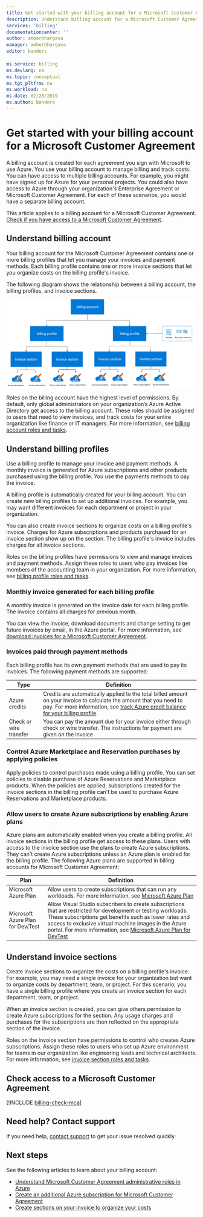 ```yaml
---
title: Get started with your billing account for a Microsoft Customer Agreement - Azure | Microsoft Docs
description: Understand billing account for a Microsoft Customer Agreement
services: 'billing'
documentationcenter: ''
author: amberbhargava
manager: amberbhargava
editor: banders

ms.service: billing
ms.devlang: na
ms.topic: conceptual
ms.tgt_pltfrm: na
ms.workload: na
ms.date: 02/28/2019
ms.author: banders    
---
```


# Get started with your billing account for a Microsoft Customer Agreement

A billing account is created for each agreement you sign with Microsoft to use Azure. You use your billing account to manage billing and track costs. You can have access to multiple billing accounts. For example, you might have signed up for Azure for your personal projects. You could also have access to Azure through your organization's Enterprise Agreement or Microsoft Customer Agreement. For each of these scenarios, you would have a separate billing account.

This article applies to a billing account for a Microsoft Customer Agreement. [Check if you have access to a Microsoft Customer Agreement](#check-access-to-a-microsoft-customer-agreement).

## Understand billing account

Your billing account for the Microsoft Customer Agreement contains one or more billing profiles that let you manage your invoices and payment methods. Each billing profile contains one or more invoice sections that let you organize costs on the billing profile's invoice.

The following diagram shows the relationship between a billing account, the billing profiles, and invoice sections.

![Diagram that shows billing hierarchy for Microsoft Customer Agreement](./media/billing-mca-overview/mca-billing-hierarchy.png)

Roles on the billing account have the highest level of permissions. By default, only global administrators on your organization’s Azure Active Directory get access to the billing account. These roles should be assigned to users that need to view invoices, and track costs for your entire organization like finance or IT managers. For more information, see [billing account roles and tasks](billing-understand-mca-roles.md#billing-account-roles-and-tasks).

## Understand billing profiles

Use a billing profile to manage your invoice and payment methods. A monthly invoice is generated for Azure subscriptions and other products purchased using the billing profile. You use the payments methods to pay the invoice.

A billing profile is automatically created for your billing account. You can create new billing profiles to set up additional invoices. For example, you may want different invoices for each department or project in your organization.

You can also create invoice sections to organize costs on a billing profile's invoice. Charges for Azure subscriptions and products purchased for an invoice section show up on the section. The billing profile's invoice includes charges for all invoice sections.

Roles on the billing profiles have permissions to view and manage invoices and payment methods. Assign these roles to users who pay invoices like members of the accounting team in your organization. For more information, see [billing profile roles and tasks](billing-understand-mca-roles.md#billing-profile-roles-and-tasks).

### Monthly invoice generated for each billing profile

A monthly invoice is generated on the invoice date for each billing profile. The invoice contains all charges for previous month.

You can view the invoice, download documents and change setting to get future invoices by email, in the Azure portal. For more information, see [download invoices for a Microsoft Customer Agreement](billing-download-azure-invoice-daily-usage-date.md#download-invoices-for-a-microsoft-customer-agreement).

### Invoices paid through payment methods

Each billing profile has its own payment methods that are used to pay its invoices. The following payment methods are supported:

| Type             | Definition  |
|------------------|-------------|
|Azure credits    |  Credits are automatically applied to the total billed amount on your invoice to calculate the amount that you need to pay. For more information, see [track Azure credit balance for your billing profile](billing-mca-check-azure-credits-balance.md). |
|Check or wire transfer | You can pay the amount due for your invoice either through check or wire transfer. The instructions for payment are given on the invoice |

### Control Azure Marketplace and Reservation purchases by applying policies

Apply policies to control purchases made using a billing profile. You can set policies to disable purchase of Azure Reservations and Marketplace products. When the policies are applied, subscriptions created for the invoice sections in the billing profile can't be used to purchase Azure Reservations and Marketplace products.

### Allow users to create Azure subscriptions by enabling Azure plans

Azure plans are automatically enabled when you create a billing profile. All invoice sections in the billing profile get access to these plans. Users with access to the invoice section use the plans to create Azure subscriptions. They can't create Azure subscriptions unless an Azure plan is enabled for the billing profile. The following Azure plans are supported in billing accounts for Microsoft Customer Agreement:

| Plan             | Definition  |
|------------------|-------------|
|Microsoft Azure Plan   | Allow users to create subscriptions that can run any workloads. For more information, see [Microsoft Azure Plan](https://azure.microsoft.com/offers/ms-azr-0017g/) |
|Microsoft Azure Plan for Dev/Test | Allow Visual Studio subscribers to create subscriptions that are restricted for development or testing workloads. These subscriptions get benefits such as lower rates and access to exclusive virtual machine images in the Azure portal. For more information, see  [Microsoft Azure Plan for DevTest](https://azure.microsoft.com/offers/ms-azr-0148g/)|

## Understand invoice sections

Create invoice sections to organize the costs on a billing profile's invoice. For example, you may need a single invoice for your organization but want to organize costs by department, team, or project. For this scenario, you have a single billing profile where you create an invoice section for each department, team, or project.

When an invoice section is created, you can give others permission to create Azure subscriptions for the section. Any usage charges and purchases for the subscriptions are then reflected on the appropriate section of the invoice.

Roles on the invoice section have permissions to control who creates Azure subscriptions. Assign these roles to users who set up Azure environment for teams in our organization like engineering leads and technical architects. For more information, see [invoice section roles and tasks](billing-understand-mca-roles.md#invoice-section-roles-and-tasks).

## Check access to a Microsoft Customer Agreement
[!INCLUDE [billing-check-mca](../../includes/billing-check-mca.md)]

## Need help? Contact support

If you need help, [contact support](https://portal.azure.com/?#blade/Microsoft_Azure_Support/HelpAndSupportBlade) to get your issue resolved quickly.

## Next steps

See the following articles to learn about your billing account:

- [Understand Microsoft Customer Agreement administrative roles in Azure](billing-understand-mca-roles.md)
- [Create an additional Azure subscription for Microsoft Customer Agreement](billing-mca-create-subscription.md)
- [Create sections on your invoice to organize your costs](billing-mca-section-invoice.md)